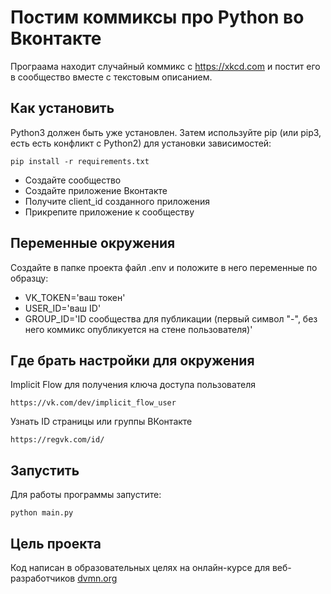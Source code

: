 # Постим коммиксы про Python во Вконтакте

Програама находит случайный коммикс с https://xkcd.com и постит его в сообщество вместе с текстовым описанием.


## Как установить

Python3 должен быть уже установлен. Затем используйте pip (или pip3, есть есть конфликт с Python2) для установки зависимостей:

```
pip install -r requirements.txt
```

* Создайте сообщество
* Создайте приложение Вконтакте
* Получите client_id созданного приложения
* Прикрепите приложение к сообществу


## Переменные окружения

Создайте в папке проекта файл .env и положите в него переменные по образцу:
* VK_TOKEN='ваш токен'
* USER_ID='ваш ID'
* GROUP_ID='ID сообщества для публикации (первый символ "-", без него коммикс опубликуется на стене пользователя)'

## Где брать настройки для окружения

Implicit Flow для получения ключа доступа пользователя
```
https://vk.com/dev/implicit_flow_user
```

Узнать ID страницы или группы ВКонтакте
```
https://regvk.com/id/
```

## Запустить

Для работы программы запустите:

```
python main.py
```


## Цель проекта

Код написан в образовательных целях на онлайн-курсе для веб-разработчиков [dvmn.org](dvmn.org)